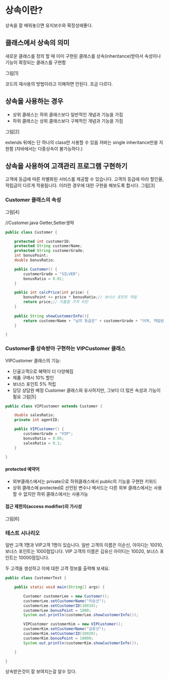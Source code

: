 # 상속이란?
상속을 잘 배워놓으면 유지보수와 확장성에좋다.
## 클래스에서 상속의 의미
새로운 클래스를 정의 할 때 이미 구현된 클래스를 상속(inheritance)받아서 속성이나 기능이 확장되는 클래스를 구현함

그림[1]

코드의 재사용의 방법이라고 이해하면 안된다. 조금 다르다. 

## 상속을 사용하는 경우
* 상위 클래스는 하위 클래스보다 일반적인 개념과 기능을 가짐
* 하위 클래스는 상위 클래스보다 구체적인 개념과 기능을 가짐

그림[2]

extends 뒤에는 단 하나의 class만 사용할 수 있음 
자바는 single inheritance만을 지원함
(자바에서는 다중상속이 불가능하다.)

## 상속을 사용하여 고객관리 프로그램 구현하기
고객에 등급에 따른 차별화된 서비스를 제공할 수 있습니다. 고객의 등급에 따라 할인율, 적립금이 다르게 적용됩니다. 이러한 경우에 대한 구현을 해보도록 합시다.
그림[3]

### Customer 클래스의 속성
그림[4]

//Customer.java Getter,Setter생략

```java
public class Customer {

	protected int customerID;
	protected String customerName;
	protected String customerGrade;
	int bonusPoint;
	double bonusRatio;

	public Customer() {
		customerGrade = "SILVER";
		bonusRatio = 0.01;
	}

	public int calcPrice(int price) {
		bonusPoint += price * bonusRatio;// 보너스 포인트 적립
		return price;// 지불할 가격 리턴
	}
	
	public String showCustomerInfo(){
		return customerName + "님의 등급은" + customerGrade + "이며, 적립된 보너스 포인트는" + bonusPoint + "점 입니다.";
	}

}

```

### Customer를 상속받아 구현하는 VIPCustomer 클래스

VIPCustomer 클래스의 기능:
- 단골고객으로 혜택이 더 다양해짐
- 제품 구매시 10% 할인
- 보너스 포인트 5% 적립
- 담당 상담원 배정
Customer 클래스와 유사하지만, 그보다 더 많은 속성과 기능이 필요
그림[5]

```java
public class VIPCustomer extends Customer {

	double salesRatio;
	private int agentID;

	public VIPCustomer() {
		customerGrade = "VIP";
		bonusRatio = 0.05;
		salesRatio = 0.1;
	}

}

```

#### protected  예약어
* 외부클래스에서는 private으로 하위클래스에서 public의 기능을 구현한 키워드
* 상위 클래스에 protected로 선언된 변수나 메서드는 다른 외부 클래스에서는 사용할 수 없지만 하위 클래스에서는 사용가능

#### 접근 제한자(access modifier)의 가시성
그림[6]

### 테스트 시나리오
일반 고객 1명과 VIP고객 1명이 있습니다. 일반 고객의 이름은 이순신, 아이디는 10010, 보너스 포인트는 1000점입니다. VIP 고객의 이름은 김유신 아이디는 10020, 보너스 포인트는 10000점입니다. 

두 고객을 생성하고 이에 대한 고객 정보를 출력해 보세요.

```java
public class CustomerTest {

	public static void main(String[] args) {

		Customer customerLee = new Customer();
		customerLee.setCustomerName("이순신");
		customerLee.setCustomerID(10010);
		customerLee.bonusPoint = 1000;
		System.out.println(customerLee.showCustomerInfo());

		VIPCustomer customerKim = new VIPCustomer();
		customerKim.setCustomerName("김유신");
		customerKim.setCustomerID(10020);
		customerKim.bonusPoint = 10000;
		System.out.println(customerKim.showCustomerInfo());

	}

}

```

상속받은것이 잘 보여지는걸 알수 있다.
